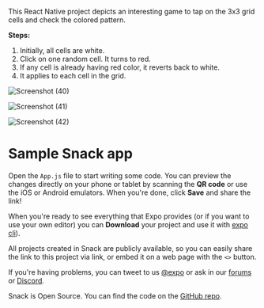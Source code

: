 This React Native project depicts an interesting game to tap on the 3x3 grid cells and check the colored pattern.

**Steps:**
1. Initially, all cells are white.
2. Click on one random cell. It turns to red.
3. If any cell is already having red color, it reverts back to white.
4. It applies to each cell in the grid.


![Screenshot (40)](https://github.com/user-attachments/assets/5e58a29b-d843-4052-bd02-cd34f470dbfc)

![Screenshot (41)](https://github.com/user-attachments/assets/4cb0b0e7-f16e-4532-9969-db7037ced95a)

![Screenshot (42)](https://github.com/user-attachments/assets/dc6426f6-90c7-4a59-a10e-f83013352835)


# Sample Snack app

Open the `App.js` file to start writing some code. You can preview the changes directly on your phone or tablet by scanning the **QR code** or use the iOS or Android emulators. When you're done, click **Save** and share the link!

When you're ready to see everything that Expo provides (or if you want to use your own editor) you can **Download** your project and use it with [expo cli](https://docs.expo.dev/get-started/installation/#expo-cli)).

All projects created in Snack are publicly available, so you can easily share the link to this project via link, or embed it on a web page with the `<>` button.

If you're having problems, you can tweet to us [@expo](https://twitter.com/expo) or ask in our [forums](https://forums.expo.dev/c/expo-dev-tools/61) or [Discord](https://chat.expo.dev/).

Snack is Open Source. You can find the code on the [GitHub repo](https://github.com/expo/snack).
